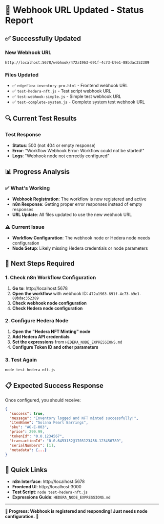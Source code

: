 # 🎯 Webhook URL Updated - Status Report

## ✅ **Successfully Updated**

### **New Webhook URL**
`http://localhost:5678/webhook/472a1963-691f-4c73-b9e1-88bdac352389`

### **Files Updated**
- ✅ `edgeflow-inventory-pro.html` - Frontend webhook URL
- ✅ `test-hedera-nft.js` - Test script webhook URL
- ✅ `test-webhook-simple.js` - Simple test webhook URL
- ✅ `test-complete-system.js` - Complete system test webhook URL

## 🔍 **Current Test Results**

### **Test Response**
- **Status**: 500 (not 404 or empty response)
- **Error**: "Workflow Webhook Error: Workflow could not be started!"
- **Logs**: "Webhook node not correctly configured"

## 📊 **Progress Analysis**

### ✅ **What's Working**
- **Webhook Registration**: The workflow is now registered and active
- **n8n Response**: Getting proper error responses instead of empty responses
- **URL Update**: All files updated to use the new webhook URL

### ⚠️ **Current Issue**
- **Workflow Configuration**: The webhook node or Hedera node needs configuration
- **Node Setup**: Likely missing Hedera credentials or node parameters

## 🎯 **Next Steps Required**

### **1. Check n8n Workflow Configuration**
1. **Go to**: http://localhost:5678
2. **Open the workflow** with webhook ID: `472a1963-691f-4c73-b9e1-88bdac352389`
3. **Check webhook node configuration**
4. **Check Hedera node configuration**

### **2. Configure Hedera Node**
1. **Open the "Hedera NFT Minting" node**
2. **Add Hedera API credentials**
3. **Set the expressions** from `HEDERA_NODE_EXPRESSIONS.md`
4. **Configure Token ID and other parameters**

### **3. Test Again**
```bash
node test-hedera-nft.js
```

## 📋 **Expected Success Response**

Once configured, you should receive:
```json
{
  "success": true,
  "message": "Inventory logged and NFT minted successfully!",
  "itemName": "Solana Pearl Earrings",
  "sku": "AO-E-003",
  "price": 299.99,
  "tokenId": "0.0.1234567",
  "transactionId": "0.0.6453152@1703123456.123456789",
  "serialNumbers": [1],
  "metadata": {...}
}
```

## 🔗 **Quick Links**

- **n8n Interface**: http://localhost:5678
- **Frontend UI**: http://localhost:3000
- **Test Script**: `node test-hedera-nft.js`
- **Expressions Guide**: `HEDERA_NODE_EXPRESSIONS.md`

---

**🎯 Progress: Webhook is registered and responding! Just needs node configuration.** 🚀 